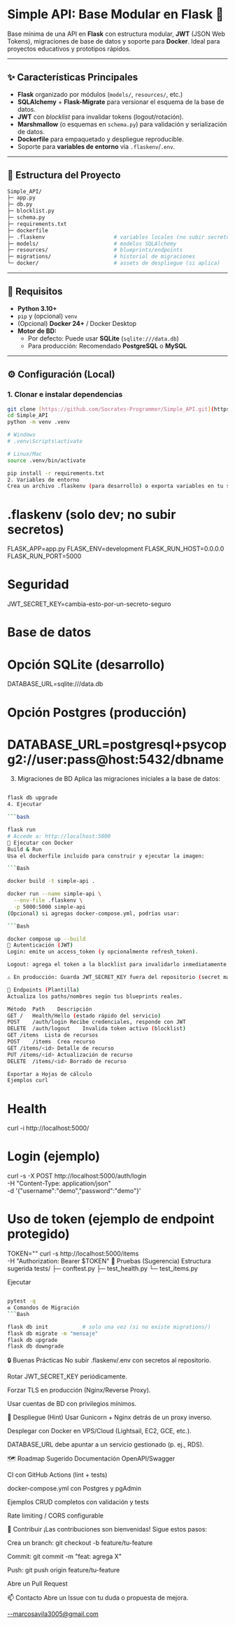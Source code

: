 # Simple API: Base Modular en Flask 🐍

Base mínima de una API en **Flask** con estructura modular, **JWT** (JSON Web Tokens), migraciones de base de datos y soporte para **Docker**. Ideal para proyectos educativos y prototipos rápidos.

---

## ✨ Características Principales

* **Flask** organizado por módulos (`models/`, `resources/`, etc.)
* **SQLAlchemy** + **Flask-Migrate** para versionar el esquema de la base de datos.
* **JWT** con *blocklist* para invalidar tokens (logout/rotación).
* **Marshmallow** (o esquemas en `schema.py`) para validación y serialización de datos.
* **Dockerfile** para empaquetado y despliegue reproducible.
* Soporte para **variables de entorno** vía `.flaskenv`/`.env`.

---

## 📁 Estructura del Proyecto

```bash
Simple_API/
├─ app.py
├─ db.py
├─ blocklist.py
├─ schema.py
├─ requirements.txt
├─ dockerfile
├─ .flaskenv                      # variables locales (no subir secretos)
├─ models/                        # modelos SQLAlchemy
├─ resources/                     # blueprints/endpoints
├─ migrations/                    # historial de migraciones
└─ docker/                        # assets de despliegue (si aplica)
```

---

## 🧰 Requisitos

* **Python 3.10+**
* `pip` y (opcional) `venv`
* (Opcional) **Docker 24+** / Docker Desktop
* **Motor de BD:**
    * Por defecto: Puede usar **SQLite** (`sqlite:///data.db`)
    * Para producción: Recomendado **PostgreSQL** o **MySQL**

---

## ⚙️ Configuración (Local)

### 1. Clonar e instalar dependencias

```bash
git clone [https://github.com/Socrates-Programmer/Simple_API.git](https://github.com/Socrates-Programmer/Simple_API.git)
cd Simple_API
python -m venv .venv

# Windows
# .venv\Scripts\activate

# Linux/Mac
source .venv/bin/activate

pip install -r requirements.txt
2. Variables de entorno
Crea un archivo .flaskenv (para desarrollo) o exporta variables en tu shell:

```

# .flaskenv (solo dev; no subir secretos)
FLASK_APP=app.py
FLASK_ENV=development
FLASK_RUN_HOST=0.0.0.0
FLASK_RUN_PORT=5000

# Seguridad
JWT_SECRET_KEY=cambia-esto-por-un-secreto-seguro

# Base de datos
# Opción SQLite (desarrollo)
DATABASE_URL=sqlite:///data.db

# Opción Postgres (producción)
# DATABASE_URL=postgresql+psycopg2://user:pass@host:5432/dbname
3. Migraciones de BD
Aplica las migraciones iniciales a la base de datos:

```bash

flask db upgrade
4. Ejecutar

```bash

flask run
# Accede a: http://localhost:5000
🐳 Ejecutar con Docker
Build & Run
Usa el dockerfile incluido para construir y ejecutar la imagen:

```Bash

docker build -t simple-api .

docker run --name simple-api \
  --env-file .flaskenv \
  -p 5000:5000 simple-api
(Opcional) si agregas docker-compose.yml, podrías usar:

```Bash

docker compose up --build
🔑 Autenticación (JWT)
Login: emite un access_token (y opcionalmente refresh_token).

Logout: agrega el token a la blocklist para invalidarlo inmediatamente.

⚠️ En producción: Guarda JWT_SECRET_KEY fuera del repositorio (secret manager/variables del entorno).

🔌 Endpoints (Plantilla)
Actualiza los paths/nombres según tus blueprints reales.

Método	Path	Descripción
GET	/	Health/Hello (estado rápido del servicio)
POST	/auth/login	Recibe credenciales, responde con JWT
DELETE	/auth/logout	Invalida token activo (blocklist)
GET	/items	Lista de recursos
POST	/items	Crea recurso
GET	/items/<id>	Detalle de recurso
PUT	/items/<id>	Actualización de recurso
DELETE	/items/<id>	Borrado de recurso

Exportar a Hojas de cálculo
Ejemplos curl
```

# Health
curl -i http://localhost:5000/

# Login (ejemplo)
curl -s -X POST http://localhost:5000/auth/login \
  -H "Content-Type: application/json" \
  -d '{"username":"demo","password":"demo"}'

# Uso de token (ejemplo de endpoint protegido)
TOKEN="<pega-tu-access-token>"
curl -s http://localhost:5000/items \
  -H "Authorization: Bearer $TOKEN"
🧪 Pruebas (Sugerencia)
Estructura sugerida
tests/
  ├─ conftest.py
  ├─ test_health.py
  └─ test_items.py
  
Ejecutar
```Bash

pytest -q
♻️ Comandos de Migración
```Bash

flask db init           # solo una vez (si no existe migrations/)
flask db migrate -m "mensaje"
flask db upgrade
flask db downgrade
```
🔒 Buenas Prácticas
No subir .flaskenv/.env con secretos al repositorio.

Rotar JWT_SECRET_KEY periódicamente.

Forzar TLS en producción (Nginx/Reverse Proxy).

Usar cuentas de BD con privilegios mínimos.

🚀 Despliegue (Hint)
Usar Gunicorn + Nginx detrás de un proxy inverso.

Desplegar con Docker en VPS/Cloud (Lightsail, EC2, GCE, etc.).

DATABASE_URL debe apuntar a un servicio gestionado (p. ej., RDS).

🗺️ Roadmap Sugerido
Documentación OpenAPI/Swagger

CI con GitHub Actions (lint + tests)

docker-compose.yml con Postgres y pgAdmin

Ejemplos CRUD completos con validación y tests

Rate limiting / CORS configurable

🤝 Contribuir
¡Las contribuciones son bienvenidas! Sigue estos pasos:

Crea un branch: git checkout -b feature/tu-feature

Commit: git commit -m "feat: agrega X"

Push: git push origin feature/tu-feature

Abre un Pull Request


📫 Contacto
Abre un Issue con tu duda o propuesta de mejora.

--marcosavila3005@gmail.com
